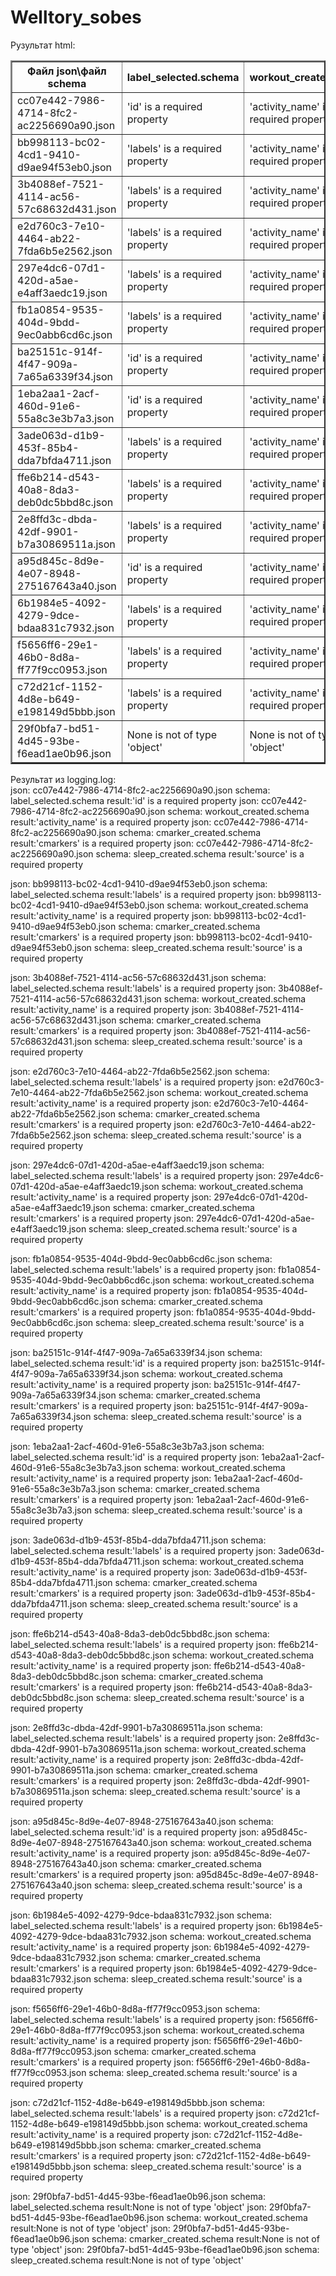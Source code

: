 # Welltory_sobes

Рузультат html:<br />
<table border=2px><tr><th>Файл json\файл schema</th><th>label_selected.schema</th><th>workout_created.schema</th><th>cmarker_created.schema</th><th>sleep_created.schema</th></tr><tr><td>cc07e442-7986-4714-8fc2-ac2256690a90.json</td><td>'id' is a required property</td><td>'activity_name' is a required property</td><td>'cmarkers' is a required property</td><td>'source' is a required property</td></tr><tr><td>bb998113-bc02-4cd1-9410-d9ae94f53eb0.json</td><td>'labels' is a required property</td><td>'activity_name' is a required property</td><td>'cmarkers' is a required property</td><td>'source' is a required property</td></tr><tr><td>3b4088ef-7521-4114-ac56-57c68632d431.json</td><td>'labels' is a required property</td><td>'activity_name' is a required property</td><td>'cmarkers' is a required property</td><td>'source' is a required property</td></tr><tr><td>e2d760c3-7e10-4464-ab22-7fda6b5e2562.json</td><td>'labels' is a required property</td><td>'activity_name' is a required property</td><td>'cmarkers' is a required property</td><td>'source' is a required property</td></tr><tr><td>297e4dc6-07d1-420d-a5ae-e4aff3aedc19.json</td><td>'labels' is a required property</td><td>'activity_name' is a required property</td><td>'cmarkers' is a required property</td><td>'source' is a required property</td></tr><tr><td>fb1a0854-9535-404d-9bdd-9ec0abb6cd6c.json</td><td>'labels' is a required property</td><td>'activity_name' is a required property</td><td>'cmarkers' is a required property</td><td>'source' is a required property</td></tr><tr><td>ba25151c-914f-4f47-909a-7a65a6339f34.json</td><td>'id' is a required property</td><td>'activity_name' is a required property</td><td>'cmarkers' is a required property</td><td>'source' is a required property</td></tr><tr><td>1eba2aa1-2acf-460d-91e6-55a8c3e3b7a3.json</td><td>'id' is a required property</td><td>'activity_name' is a required property</td><td>'cmarkers' is a required property</td><td>'source' is a required property</td></tr><tr><td>3ade063d-d1b9-453f-85b4-dda7bfda4711.json</td><td>'labels' is a required property</td><td>'activity_name' is a required property</td><td>'cmarkers' is a required property</td><td>'source' is a required property</td></tr><tr><td>ffe6b214-d543-40a8-8da3-deb0dc5bbd8c.json</td><td>'labels' is a required property</td><td>'activity_name' is a required property</td><td>'cmarkers' is a required property</td><td>'source' is a required property</td></tr><tr><td>2e8ffd3c-dbda-42df-9901-b7a30869511a.json</td><td>'labels' is a required property</td><td>'activity_name' is a required property</td><td>'cmarkers' is a required property</td><td>'source' is a required property</td></tr><tr><td>a95d845c-8d9e-4e07-8948-275167643a40.json</td><td>'id' is a required property</td><td>'activity_name' is a required property</td><td>'cmarkers' is a required property</td><td>'source' is a required property</td></tr><tr><td>6b1984e5-4092-4279-9dce-bdaa831c7932.json</td><td>'labels' is a required property</td><td>'activity_name' is a required property</td><td>'cmarkers' is a required property</td><td>'source' is a required property</td></tr><tr><td>f5656ff6-29e1-46b0-8d8a-ff77f9cc0953.json</td><td>'labels' is a required property</td><td>'activity_name' is a required property</td><td>'cmarkers' is a required property</td><td>'source' is a required property</td></tr><tr><td>c72d21cf-1152-4d8e-b649-e198149d5bbb.json</td><td>'labels' is a required property</td><td>'activity_name' is a required property</td><td>'cmarkers' is a required property</td><td>'source' is a required property</td></tr><tr><td>29f0bfa7-bd51-4d45-93be-f6ead1ae0b96.json</td><td>None is not of type 'object'</td><td>None is not of type 'object'</td><td>None is not of type 'object'</td><td>None is not of type 'object'</td></tr></table>

Результат из logging.log:<br />
json: cc07e442-7986-4714-8fc2-ac2256690a90.json	 schema: label_selected.schema	 result:'id' is a required property
json: cc07e442-7986-4714-8fc2-ac2256690a90.json	 schema: workout_created.schema	 result:'activity_name' is a required property
json: cc07e442-7986-4714-8fc2-ac2256690a90.json	 schema: cmarker_created.schema	 result:'cmarkers' is a required property
json: cc07e442-7986-4714-8fc2-ac2256690a90.json	 schema: sleep_created.schema	 result:'source' is a required property

json: bb998113-bc02-4cd1-9410-d9ae94f53eb0.json	 schema: label_selected.schema	 result:'labels' is a required property
json: bb998113-bc02-4cd1-9410-d9ae94f53eb0.json	 schema: workout_created.schema	 result:'activity_name' is a required property
json: bb998113-bc02-4cd1-9410-d9ae94f53eb0.json	 schema: cmarker_created.schema	 result:'cmarkers' is a required property
json: bb998113-bc02-4cd1-9410-d9ae94f53eb0.json	 schema: sleep_created.schema	 result:'source' is a required property

json: 3b4088ef-7521-4114-ac56-57c68632d431.json	 schema: label_selected.schema	 result:'labels' is a required property
json: 3b4088ef-7521-4114-ac56-57c68632d431.json	 schema: workout_created.schema	 result:'activity_name' is a required property
json: 3b4088ef-7521-4114-ac56-57c68632d431.json	 schema: cmarker_created.schema	 result:'cmarkers' is a required property
json: 3b4088ef-7521-4114-ac56-57c68632d431.json	 schema: sleep_created.schema	 result:'source' is a required property

json: e2d760c3-7e10-4464-ab22-7fda6b5e2562.json	 schema: label_selected.schema	 result:'labels' is a required property
json: e2d760c3-7e10-4464-ab22-7fda6b5e2562.json	 schema: workout_created.schema	 result:'activity_name' is a required property
json: e2d760c3-7e10-4464-ab22-7fda6b5e2562.json	 schema: cmarker_created.schema	 result:'cmarkers' is a required property
json: e2d760c3-7e10-4464-ab22-7fda6b5e2562.json	 schema: sleep_created.schema	 result:'source' is a required property

json: 297e4dc6-07d1-420d-a5ae-e4aff3aedc19.json	 schema: label_selected.schema	 result:'labels' is a required property
json: 297e4dc6-07d1-420d-a5ae-e4aff3aedc19.json	 schema: workout_created.schema	 result:'activity_name' is a required property
json: 297e4dc6-07d1-420d-a5ae-e4aff3aedc19.json	 schema: cmarker_created.schema	 result:'cmarkers' is a required property
json: 297e4dc6-07d1-420d-a5ae-e4aff3aedc19.json	 schema: sleep_created.schema	 result:'source' is a required property

json: fb1a0854-9535-404d-9bdd-9ec0abb6cd6c.json	 schema: label_selected.schema	 result:'labels' is a required property
json: fb1a0854-9535-404d-9bdd-9ec0abb6cd6c.json	 schema: workout_created.schema	 result:'activity_name' is a required property
json: fb1a0854-9535-404d-9bdd-9ec0abb6cd6c.json	 schema: cmarker_created.schema	 result:'cmarkers' is a required property
json: fb1a0854-9535-404d-9bdd-9ec0abb6cd6c.json	 schema: sleep_created.schema	 result:'source' is a required property

json: ba25151c-914f-4f47-909a-7a65a6339f34.json	 schema: label_selected.schema	 result:'id' is a required property
json: ba25151c-914f-4f47-909a-7a65a6339f34.json	 schema: workout_created.schema	 result:'activity_name' is a required property
json: ba25151c-914f-4f47-909a-7a65a6339f34.json	 schema: cmarker_created.schema	 result:'cmarkers' is a required property
json: ba25151c-914f-4f47-909a-7a65a6339f34.json	 schema: sleep_created.schema	 result:'source' is a required property

json: 1eba2aa1-2acf-460d-91e6-55a8c3e3b7a3.json	 schema: label_selected.schema	 result:'id' is a required property
json: 1eba2aa1-2acf-460d-91e6-55a8c3e3b7a3.json	 schema: workout_created.schema	 result:'activity_name' is a required property
json: 1eba2aa1-2acf-460d-91e6-55a8c3e3b7a3.json	 schema: cmarker_created.schema	 result:'cmarkers' is a required property
json: 1eba2aa1-2acf-460d-91e6-55a8c3e3b7a3.json	 schema: sleep_created.schema	 result:'source' is a required property

json: 3ade063d-d1b9-453f-85b4-dda7bfda4711.json	 schema: label_selected.schema	 result:'labels' is a required property
json: 3ade063d-d1b9-453f-85b4-dda7bfda4711.json	 schema: workout_created.schema	 result:'activity_name' is a required property
json: 3ade063d-d1b9-453f-85b4-dda7bfda4711.json	 schema: cmarker_created.schema	 result:'cmarkers' is a required property
json: 3ade063d-d1b9-453f-85b4-dda7bfda4711.json	 schema: sleep_created.schema	 result:'source' is a required property

json: ffe6b214-d543-40a8-8da3-deb0dc5bbd8c.json	 schema: label_selected.schema	 result:'labels' is a required property
json: ffe6b214-d543-40a8-8da3-deb0dc5bbd8c.json	 schema: workout_created.schema	 result:'activity_name' is a required property
json: ffe6b214-d543-40a8-8da3-deb0dc5bbd8c.json	 schema: cmarker_created.schema	 result:'cmarkers' is a required property
json: ffe6b214-d543-40a8-8da3-deb0dc5bbd8c.json	 schema: sleep_created.schema	 result:'source' is a required property

json: 2e8ffd3c-dbda-42df-9901-b7a30869511a.json	 schema: label_selected.schema	 result:'labels' is a required property
json: 2e8ffd3c-dbda-42df-9901-b7a30869511a.json	 schema: workout_created.schema	 result:'activity_name' is a required property
json: 2e8ffd3c-dbda-42df-9901-b7a30869511a.json	 schema: cmarker_created.schema	 result:'cmarkers' is a required property
json: 2e8ffd3c-dbda-42df-9901-b7a30869511a.json	 schema: sleep_created.schema	 result:'source' is a required property

json: a95d845c-8d9e-4e07-8948-275167643a40.json	 schema: label_selected.schema	 result:'id' is a required property
json: a95d845c-8d9e-4e07-8948-275167643a40.json	 schema: workout_created.schema	 result:'activity_name' is a required property
json: a95d845c-8d9e-4e07-8948-275167643a40.json	 schema: cmarker_created.schema	 result:'cmarkers' is a required property
json: a95d845c-8d9e-4e07-8948-275167643a40.json	 schema: sleep_created.schema	 result:'source' is a required property

json: 6b1984e5-4092-4279-9dce-bdaa831c7932.json	 schema: label_selected.schema	 result:'labels' is a required property
json: 6b1984e5-4092-4279-9dce-bdaa831c7932.json	 schema: workout_created.schema	 result:'activity_name' is a required property
json: 6b1984e5-4092-4279-9dce-bdaa831c7932.json	 schema: cmarker_created.schema	 result:'cmarkers' is a required property
json: 6b1984e5-4092-4279-9dce-bdaa831c7932.json	 schema: sleep_created.schema	 result:'source' is a required property

json: f5656ff6-29e1-46b0-8d8a-ff77f9cc0953.json	 schema: label_selected.schema	 result:'labels' is a required property
json: f5656ff6-29e1-46b0-8d8a-ff77f9cc0953.json	 schema: workout_created.schema	 result:'activity_name' is a required property
json: f5656ff6-29e1-46b0-8d8a-ff77f9cc0953.json	 schema: cmarker_created.schema	 result:'cmarkers' is a required property
json: f5656ff6-29e1-46b0-8d8a-ff77f9cc0953.json	 schema: sleep_created.schema	 result:'source' is a required property

json: c72d21cf-1152-4d8e-b649-e198149d5bbb.json	 schema: label_selected.schema	 result:'labels' is a required property
json: c72d21cf-1152-4d8e-b649-e198149d5bbb.json	 schema: workout_created.schema	 result:'activity_name' is a required property
json: c72d21cf-1152-4d8e-b649-e198149d5bbb.json	 schema: cmarker_created.schema	 result:'cmarkers' is a required property
json: c72d21cf-1152-4d8e-b649-e198149d5bbb.json	 schema: sleep_created.schema	 result:'source' is a required property

json: 29f0bfa7-bd51-4d45-93be-f6ead1ae0b96.json	 schema: label_selected.schema	 result:None is not of type 'object'
json: 29f0bfa7-bd51-4d45-93be-f6ead1ae0b96.json	 schema: workout_created.schema	 result:None is not of type 'object'
json: 29f0bfa7-bd51-4d45-93be-f6ead1ae0b96.json	 schema: cmarker_created.schema	 result:None is not of type 'object'
json: 29f0bfa7-bd51-4d45-93be-f6ead1ae0b96.json	 schema: sleep_created.schema	 result:None is not of type 'object'
